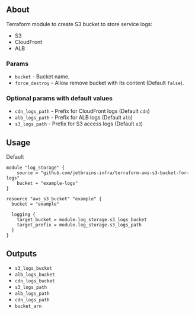 ## About

Terraform module to create S3 bucket to store service logs:

* S3
* CloudFront 
* ALB

### Params

* `bucket` - Bucket name.
* `force_destroy` - Allow remove bucket with its content (Default `false`).

### Optional params with default values

* `cdn_logs_path` - Prefix for CloudFront logs (Default `cdn`)
* `alb_logs_path` - Prefix for ALB logs (Default `alb`)
* `s3_logs_path` - Prefix for S3 access logs (Default `s3`)

## Usage

Default 
```
module "log_storage" {
    source = "github.com/jetbrains-infra/terraform-aws-s3-bucket-for-logs"
    bucket = "example-logs"
}

resource "aws_s3_bucket" "example" {
  bucket = "example"

  logging {
    target_bucket = module.log_storage.s3_logs_bucket
    target_prefix = module.log_storage.s3_logs_path
  }
}
```

## Outputs

* `s3_logs_bucket`
* `alb_logs_bucket`
* `cdn_logs_bucket`
* `s3_logs_path`
* `alb_logs_path`
* `cdn_logs_path`
* `bucket_arn`
